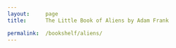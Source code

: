 ```yaml
---
layout:     page
title:      The Little Book of Aliens by Adam Frank

permalink:  /bookshelf/aliens/
---
```


<style type="text/css">
    strong {
        color: #3498db;
        font-weight: 400;
    }
    blockquote {
        padding: 0px 23px;
    }
</style>
